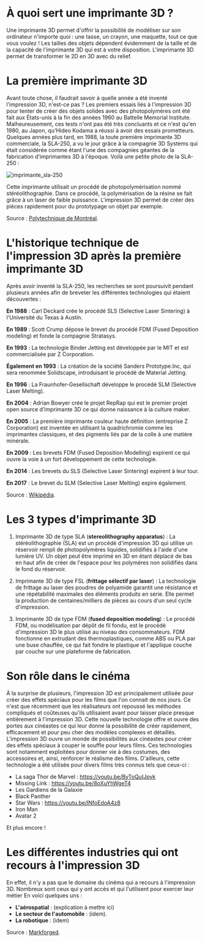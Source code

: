 # À quoi sert une imprimante 3D ?

Une imprimante 3D permet d'offrir la possibilité de modéliser sur son ordinateur n'importe quoi : une tasse, un crayon, une maquette, tout ce que vous voulez ! Les tailles des objets dépendent évidemment de la taille et de la capacité de l'imprimante 3D qui est à votre disposition. L'imprimante 3D permet de transformer le 2D en 3D avec du relief. 

# La première imprimante 3D

Avant toute chose, il faudrait savoir à quelle année a été inventé l'impression 3D, n'est-ce pas ? Les premiers essais liés à l'impression 3D pour tenter de créer des objets solides avec des photopolymères ont été fait aux États-unis à la fin des années 1960 au Battelle Memorial Institute. Malheureusement, ces tests n'ont pas été très concluants et ce n'est qu'en 1980, au Japon, qu'Hideo Kodama a réussi à avoir des essais prometteurs. Quelques années plus tard, en 1988, la toute première imprimante 3D commerciale, la SLA-250, a vu le jour grâce à la compagnie 3D Systems qui était considérée comme étant l'une des compagnies géantes de la fabrication d’imprimantes 3D à l'époque. Voilà une petite photo de la SLA-250 :

![imprimante_sla-250](https://github.com/ghita04/Impression-3D/assets/93718412/7a69c423-6063-4b17-baa4-3149b4df824c)

Cette imprimante utilisait un procédé de photopolymérisation nommé stéréolithographie. Dans ce procédé, la polymérisation de la résine se fait grâce à un laser de faible puissance. L'impression 3D permet de créer des pièces rapidement pour du prototypage un objet par exemple. 

Source : [Polytechnique de Montréal](https://polyfab.polymtl.ca/technologies-offertes/impression-3d-sla/#:~:text=Une%20imprimante%20SLA%20utilise%20un,prototypage%20un%20objet%20par%20exemple.).

# L'historique technique de l'impression 3D après la première imprimante 3D

Après avoir inventé la SLA-250, les recherches se sont poursuivit pendant plusieurs années afin de breveter les différentes technologies qui étaient découvertes :

**En 1988** : Carl Deckard crée le procédé SLS (Selective Laser Sintering) à l'Université du Texas à Austin.

**En 1989** : Scott Crump dépose le brevet du procédé FDM (Fused Deposition modeling) et fonde la compagnie Stratasys.

**En 1993** : La technologie Binder Jetting est développée par le MIT et est commercialisée par Z Corporation.

**Également en 1993** : La création de la société Sanders Prototype.Inc, qui sera renommée Solidscape, introduisant le procédé de Material Jetting.

**En 1996** : La Fraunhofer-Gesellschaft développe le procédé SLM (Selective Laser Melting).

**En 2004** : Adrian Bowyer crée le projet RepRap qui est le premier projet open source d’imprimante 3D ce qui donne naissance à la culture maker.

**En 2005** : La première imprimante couleur haute définition (entreprise Z Corporation) est inventée en utilisant la quadrichromie comme les imprimantes classiques, et des pigments liés par de la colle à une matière minérale.

**En 2009** : Les brevets FDM (Fused Deposition Modelling) expirent ce qui ouvre la voie à un fort développement de cette technologie.

**En 2014** : Les brevets du SLS (Selective Laser Sintering) expirent à leur tour.

**En 2017** : Le brevet du SLM (Selective Laser Melting) expire également.

Source : [Wikipédia](https://fr.wikipedia.org/wiki/Impression_3D).

# Les 3 types d'imprimante 3D

1. Imprimante 3D de type SLA (**stereolithography apparatus**) : La stéréolithographie (SLA) est un procédé d'impression 3D qui utilise un réservoir rempli de photopolymères liquides, solidifiés à l'aide d'une lumière UV. Un objet peut être imprimé en 3D en étant déplacé de bas en haut afin de créer de l'espace pour les polymères non solidifiés dans le fond du réservoir.
   
2. Imprimante 3D de type FSL (**frittage sélectif par laser**) : La technologie de frittage au laser des poudres de polyamide garantit une résistance et une répétabilité maximales des éléments produits en série. Elle permet la production de centaines/milliers de pièces au cours d'un seul cycle d'impression.
   
3. Imprimante 3D de type FDM (**fused deposition modeling**) : Le procédé FDM, ou modélisation par dépôt de fil fondu, est le procédé d'impression 3D le plus utilisé au niveau des consommateurs. FDM fonctionne en extrudant des thermoplastiques, comme ABS ou PLA par une buse chauffée, ce qui fait fondre le plastique et l'applique couche par couche sur une plateforme de fabrication.

# Son rôle dans le cinéma

À la surprise de plusieurs, l'impression 3D est principalement utilisée pour créer des effets spéciaux pour les films que l'on connait de nos jours. Ce n'est que récemment que les réalisateurs ont repoussé les méthodes compliqués et coûteuses qu'ils utilisaient avant pour laisser place presque entièrement à l'impression 3D. Cette nouvelle technologie offre et ouvre des portes aux cinéastes ce qui leur donne la possibilité de créer rapidement, efficacement et pour peu cher des modèles complexes et détaillés. L’impression 3D ouvre un monde de possibilités aux cinéastes pour créer des effets spéciaux à couper le souffle pour leurs films. Ces technologies sont notamment exploitées pour donner vie à des costumes, des accessoires et, ainsi, renforcer le réalisme des films. D'ailleurs, cette technologie a été utilisée pour divers films très connus tels que ceux-ci : 

- La saga Thor de Marvel : https://youtu.be/ByToQuIJpvk
- Missing Link : https://youtu.be/8oXuYhWgeT4
- Les Gardiens de la Galaxie
- Black Panther
- Star Wars : https://youtu.be/INfoEdoA4z8
- Iron Man
- Avatar 2

Et plus encore ! 

  
# Les différentes industries qui ont recours à l'impression 3D

En effet, il n'y a pas que le domaine du cinéma qui a recours à l'impression 3D. Nombreux sont ceux qui y ont accès et qui l'utilisent pour exercer leur métier En voici quelques uns :

- **L'aérospatial** : (explication à mettre ici)
- **Le secteur de l'automobile** : (idem).
- **La robotique** : (idem)
  
Source : [Markforged](https://markforged.com/fr/resources/blog/five-industries-utilizing-3d-printing).
